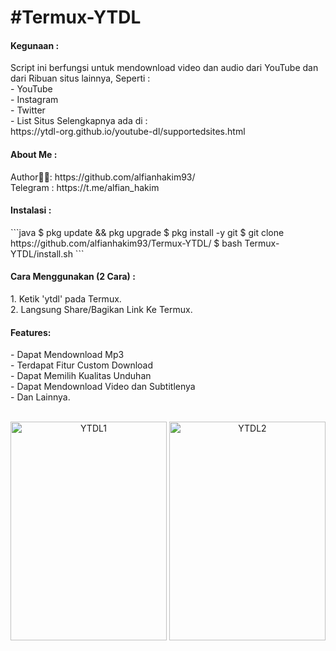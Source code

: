 <h1> #Termux-YTDL </h4>
<h4> Kegunaan : </h4>
Script ini berfungsi untuk mendownload video dan audio dari YouTube dan dari Ribuan situs lainnya, Seperti : <br>
- YouTube <br>
- Instagram <br>
- Twitter <br>
- List Situs Selengkapnya ada di : <br>
https://ytdl-org.github.io/youtube-dl/supportedsites.html <br>

<h4> About Me : </h4>
Author👨‍💻: https://github.com/alfianhakim93/ <br>
Telegram : https://t.me/alfian_hakim <br>

<h4> Instalasi : </h4>
```java
$ pkg update && pkg upgrade
$ pkg install -y git
$ git clone https://github.com/alfianhakim93/Termux-YTDL/
$ bash Termux-YTDL/install.sh
```
<br>
<h4> Cara Menggunakan (2 Cara) : </h4>
1. Ketik 'ytdl' pada Termux.<br>
2. Langsung Share/Bagikan Link Ke Termux.
<br>
<h4> Features: </h4>
- Dapat Mendownload Mp3 <br>
- Terdapat Fitur Custom Download <br>
- Dapat Memilih Kualitas Unduhan <br>
- Dapat Mendownload Video dan Subtitlenya <br>
- Dan Lainnya. <br>
<br>
<p align="center">
  <img alt="YTDL1" width="250" height="350" src="https://drive.google.com/uc?export=view&id=1J4Q_DQrHrgT5uCw0n9EvneOtOeMsPNdp">
  <img alt="YTDL2" width="250" height="350" src="https://drive.google.com/uc?export=view&id=1EgdQie-IHA5-xvmQR9Vq7memW9boSAxb">
</p>

<br>
<br>
